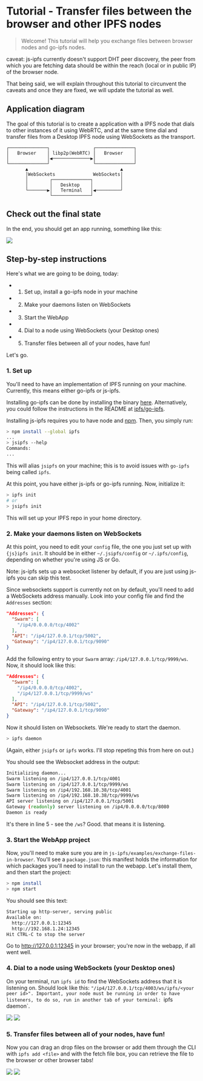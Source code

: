 # Tutorial - Transfer files between the browser and other IPFS nodes

> Welcome! This tutorial will help you exchange files between browser nodes and go-ipfs nodes.

caveat: js-ipfs currently doesn't support DHT peer discovery, the peer from which you are fetching data should be within the reach (local or in public IP) of the browser node.

That being said, we will explain throughout this tutorial to circunvent the caveats and once they are fixed, we will update the tutorial as well.

## Application diagram

The goal of this tutorial is to create a application with a IPFS node that dials to other instances of it using WebRTC, and at the same time dial and transfer files from a Desktop IPFS node using WebSockets as the transport.

```
┌──────────────┐                ┌──────────────┐
│   Browser    │ libp2p(WebRTC) │   Browser    │
│              │◀──────────────▶│              │
└──────────────┘                └──────────────┘
       ▲                                  ▲
       │WebSockets              WebSockets│
       │        ┌──────────────┐          │
       │        │   Desktop    │          │
       └───────▶│   Terminal   │◀─────────┘
                └──────────────┘
```

## Check out the final state

In the end, you should get an app running, something like this:

![](https://ipfs.io/ipfs/Qmbti2nBZWxQLhpggB7tC3HvcxTMivmMo3MVwQveAsHBAE)

## Step-by-step instructions

Here's what we are going to be doing, today:

- 1. Set up, install a go-ipfs node in your machine
- 2. Make your daemons listen on WebSockets
- 3. Start the WebApp
- 4. Dial to a node using WebSockets (your Desktop ones)
- 5. Transfer files between all of your nodes, have fun!

Let's go.

### 1. Set up

You'll need to have an implementation of IPFS running on your machine. Currently, this means either go-ipfs or js-ipfs.

Installing go-ipfs can be done by installing the binary [here](https://ipfs.io/ipns/dist.ipfs.io/#go-ipfs). Alternatively, you could follow the instructions in the README at [ipfs/go-ipfs](https://github.com/ipfs/go-ipfs).

Installing js-ipfs requires you to have node and [npm](https://www.npmjs.com). Then, you simply run:

```sh
> npm install --global ipfs
...
> jsipfs --help
Commands:
...
```

This will alias `jsipfs` on your machine; this is to avoid issues with `go-ipfs` being called `ipfs`.

At this point, you have either js-ipfs or go-ipfs running. Now, initialize it:

```sh
> ipfs init
# or
> jsipfs init
```

This will set up your IPFS repo in your home directory.

### 2. Make your daemons listen on WebSockets

At this point, you need to edit your `config` file, the one you just set up with `{js}ipfs init`. It should be in either `~/.jsipfs/config` or `~/.ipfs/config`, depending on whether you're using JS or Go.

Note: js-ipfs sets up a websocket listener by default, if you are just using js-ipfs you can skip this test.

Since websockets support is currently not on by default, you'll need to add a WebSockets address manually. Look into your config file and find the `Addresses` section:

```json
"Addresses": {
  "Swarm": [
    "/ip4/0.0.0.0/tcp/4002"
  ],
  "API": "/ip4/127.0.0.1/tcp/5002",
  "Gateway": "/ip4/127.0.0.1/tcp/9090"
}
```

Add the following entry to your `Swarm` array: `/ip4/127.0.0.1/tcp/9999/ws`. Now, it should look like this: 

```json
"Addresses": {
  "Swarm": [
    "/ip4/0.0.0.0/tcp/4002",
    "/ip4/127.0.0.1/tcp/9999/ws"
  ],
  "API": "/ip4/127.0.0.1/tcp/5002",
  "Gateway": "/ip4/127.0.0.1/tcp/9090"
}
```

Now it should listen on Websockets. We're ready to start the daemon.

```sh
> ipfs daemon
```

(Again, either `jsipfs` or `ipfs` works. I'll stop repeting this from here on out.)

You should see the Websocket address in the output:

```sh
Initializing daemon...
Swarm listening on /ip4/127.0.0.1/tcp/4001
Swarm listening on /ip4/127.0.0.1/tcp/9999/ws
Swarm listening on /ip4/192.168.10.38/tcp/4001
Swarm listening on /ip4/192.168.10.38/tcp/9999/ws
API server listening on /ip4/127.0.0.1/tcp/5001
Gateway (readonly) server listening on /ip4/0.0.0.0/tcp/8080
Daemon is ready
```

It's there in line 5 - see the `/ws`? Good. that means it is listening.

### 3. Start the WebApp project

Now, you'll need to make sure you are in `js-ipfs/examples/exchange-files-in-browser`. You'll see a `package.json`: this manifest holds the information for which packages you'll need to install to run the webapp. Let's install them, and then start the project:

```sh
> npm install
> npm start
```

You should see this text:

```sh
Starting up http-server, serving public
Available on:
  http://127.0.0.1:12345
  http://192.168.1.24:12345
Hit CTRL-C to stop the server
```

Go to http://127.0.0.1:12345 in your browser; you're now in the webapp, if all went well.

### 4. Dial to a node using WebSockets (your Desktop ones)

On your terminal, run `ipfs id` to find the WebSockets address that it is listening on. Should look like this: `"/ip4/127.0.0.1/tcp/4003/ws/ipfs/<your peer id>". Important, your node must be running in order to have listeners, to do so, run in another tab of your terminal: `ipfs daemon`.

![](https://ipfs.io/ipfs/Qme9RM3SSyb57PGA7n5bEhwhMwS8fDrMZ8zzKkrwncRcfm)
![](https://ipfs.io/ipfs/QmdFX4wJkKpryisjGQGt88Yr8zaQM9zMPL3xzK2YGTUMNM)

### 5. Transfer files between all of your nodes, have fun!

Now you can drag an drop files on the browser or add them through the CLI with `ipfs add <file>` and with the fetch file box, you can retrieve the file to the browser or other browser tabs!

![](https://ipfs.io/ipfs/QmcVNbhmMFzz9x2mY33GPGetibFGXXD7dYd3kDa7eKEUyw)
![](https://ipfs.io/ipfs/QmZcRvGQtM7mnSWKqFwptCYoBitBJaGBKLLjvzENfzXFMi)
